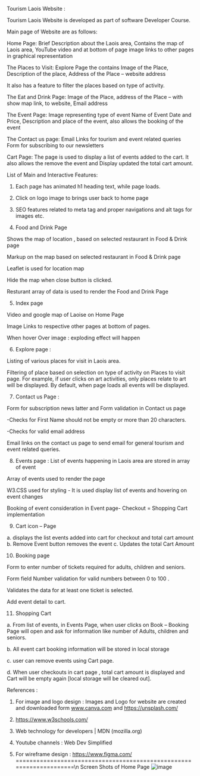 Tourism Laois Website : 

Tourism Laois Website is developed as part of software Developer Course.  

Main page of Website are as follows: 

Home Page: Brief Description about the Laois area, Contains the map of Laois area, YouTube video and at bottom of page image links to other pages in graphical representation 

The Places to Visit: Explore Page the contains Image of the Place, Description of the place, Address of the Place – website address  

It also has a feature to filter the places based on type of activity. 

The Eat and Drink Page:  Image of the Place, address of the Place – with show map link, to website, Email address  

The Event Page: Image representing type of event Name of Event Date and Price, Description and place of the event, also allows the booking of the event 

The Contact us page: Email Links for tourism and event related queries Form for subscribing to our newsletters   

Cart Page: The page is used to display a list of events added to the cart. It also allows the remove the event and Display  updated the total cart amount. 

List of Main and Interactive Features: 

1. Each page has animated h1 heading text, while page loads.  

2. Click on logo image to brings user back to home page 

3. SEO features related to meta tag and proper navigations and alt tags for images etc. 

4. Food and Drink Page  

Shows the map of location , based on selected restaurant in Food & Drink page 

Markup on the map based on selected restaurant in Food & Drink page 

Leaflet is used for location map 

Hide the map when close button is clicked. 

Resturant array of data is used to render the Food and Drink Page 
 
5. Index page  

Video and google map of Laoise on Home Page 

Image Links to respective other pages at bottom of pages. 

When hover Over image : exploding effect will happen 

6. Explore page : 

Listing of various places for visit in Laois area. 

Filtering of place based on selection on type of activity on Places to visit page. For example, if user clicks on art activities, only places relate to art will be displayed. By default, when page loads all events will be displayed. 

7. Contact us Page :  

Form for subscription news latter and Form validation in Contact us page 

-Checks for First Name should not be empty or more than 20 characters. 

-Checks for valid email address 

Email links on the contact us page to send email for general tourism and event related queries. 

8. Events page :
List of events happening in Laois area are stored in array of event 

Array of events used to render the page 

W3.CSS used for styling - It is used display list of events and hovering on event changes 

Booking of event consideration in Event page- Checkout = Shopping Cart implementation 


9. Cart icon – Page  

a. displays the list events added into cart for checkout and total cart amount  
b. Remove Event button removes the event 
c.  Updates the total Cart Amount 

10. Booking page 

Form to enter number of tickets required for adults, children and seniors. 

Form field Number validation for valid numbers between 0 to 100 .

Validates the data for at least one ticket is selected. 

Add event detail to cart. 

11. Shopping Cart  

a. From list of events, in Events Page, when user clicks on Book – Booking Page will open and ask for information like number of Adults, children and seniors.  

b. All event cart booking information will be stored in local storage 

c. user can remove events using Cart page. 

d. When user checkouts in cart page , total cart amount is displayed and Cart will be empty again [local storage will be cleared out].

References : 

1. For image and logo design : Images and Logo for website are created and downloaded form www.canva.com and https://unsplash.com/ 

2. https://www.w3schools.com/ 

3. Web technology for developers | MDN (mozilla.org) 

4. Youtube channels : Web Dev Simplified 

5. For wireframe design : https://www.figma.com/ 
====================================================================\n
Screen Shots of Home Page
![image](https://github.com/bharti4/Tourism-Laois/assets/65974949/0a26990b-fe03-4ea8-9b38-9ecaa12be047)


 
